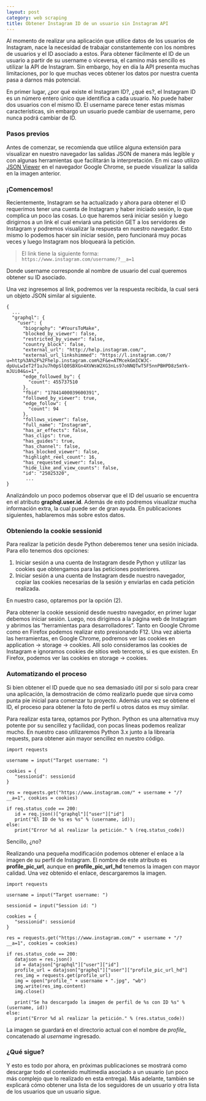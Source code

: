 ```yaml
---
layout: post
category: web scraping
title: Obtener Instagram ID de un usuario sin Instagram API
---
```


Al momento de realizar una aplicación que utilice datos de los usuarios de Instagram, nace la necesidad de trabajar constantemente con los nombres de usuarios y el ID asociado a estos. Para obtener fácilmente el ID de un usuario a partir de su username o viceversa, el camino más sencillo es utilizar la API de Instagram. Sin embargo, hoy en día la API presenta muchas limitaciones, por lo que muchas veces obtener los datos por nuestra cuenta pasa a darnos más potencial.  

En primer lugar, ¿por qué existe el Instagram ID?, ¿qué es?, el Instagram ID es un número entero único que identifica a cada usuario. No puede haber dos usuarios con el mismo ID. El username parece tener estas mismas características, sin embargo un usuario puede cambiar de username, pero nunca podrá cambiar de ID.


### Pasos previos

Antes de comenzar, se recomienda que utilice alguna extensión para visualizar en nuestro navegador las salidas JSON de manera más legible y con algunas herramientas que facilitarán la interpretación. En mi caso utilizo [JSON Viewer](https://chrome.google.com/webstore/detail/json-viewer/gbmdgpbipfallnflgajpaliibnhdgobh?hl=es) en el navegador Google Chrome, se puede visualizar la salida en la imagen anterior.


### ¡Comencemos!

Recientemente, Instagram se ha actualizado y ahora para obtener el ID requerimos tener una cuenta de Instagram y haber iniciado sesión, lo que complica un poco las cosas. Lo que haremos será iniciar sesión y luego dirigirnos a un link el cual enviará una petición GET a los servidores de Instagram y podremos visualizar la respuesta en nuestro navegador. Esto mismo lo podemos hacer sin iniciar sesión, pero funcionará muy pocas veces y luego Instagram nos bloqueará la petición.  
> El link tiene la siguiente forma:  
`https://www.instagram.com/username/?__a=1`

Donde username corresponde al nombre de usuario del cual queremos obtener su ID asociado.  

Una vez ingresemos al link, podremos ver la respuesta recibida, la cual será un objeto JSON similar al siguiente.

```
{
  ...
  "graphql": {
    "user": {
      "biography": "#YoursToMake",
      "blocked_by_viewer": false,
      "restricted_by_viewer": false,
      "country_block": false,
      "external_url": "http://help.instagram.com/",
      "external_url_linkshimmed": "https://l.instagram.com/?u=http%3A%2F%2Fhelp.instagram.com%2F&e=ATMcekGmICWJC-dpUuLwIeT2f1uJu7h0pSlQ0SBXGn4XVWsW2XG3nLs97oNNQTwT5F5nnPBHPD8z5mYk-mJUi04&s=1",
      "edge_followed_by": {
        "count": 455737510
      },
      "fbid": "17841400039600391",
      "followed_by_viewer": true,
      "edge_follow": {
        "count": 94
      },
      "follows_viewer": false,
      "full_name": "Instagram",
      "has_ar_effects": false,
      "has_clips": true,
      "has_guides": true,
      "has_channel": false,
      "has_blocked_viewer": false,
      "highlight_reel_count": 16,
      "has_requested_viewer": false,
      "hide_like_and_view_counts": false,
      "id": "25025320",
       ...
}
```
Analizándolo un poco podemos observar que el ID del usuario se encuentra en el atributo **graphql.user.id**. Además de esto podremos visualizar mucha información extra, la cual puede ser de gran ayuda. En publicaciones siguientes, hablaremos más sobre estos datos.


### Obteniendo la cookie sessionid

Para realizar la petición desde Python deberemos tener una sesión iniciada. Para ello tenemos dos opciones:
1. Iniciar sesión a una cuenta de Instagram desde Python y utilizar las cookies que obtengamos para las peticiones posteriores.
2. Iniciar sesión a una cuenta de Instagram desde nuestro navegador, copiar las cookies necesarias de la sesión y enviarlas en cada petición realizada.  

En nuestro caso, optaremos por la opción (2).  

Para obtener la cookie sessionid desde nuestro navegador, en primer lugar debemos iniciar sesión. Luego, nos dirigimos a la página web de Instagram y abrimos las “herramientas para desarrolladores”. Tanto en Google Chrome como en Firefox podemos realizar esto presionando F12. Una vez abierta las herramientas, en Google Chrome, podremos ver las cookies en application -> storage -> cookies. Allí solo consideramos las cookies de Instagram e ignoramos cookies de sitios web terceros, si es que existen. En Firefox, podemos ver las cookies en storage -> cookies.


### Automatizando el proceso

Si bien obtener el ID puede que no sea demasiado útil por si solo para crear una aplicación, la demostración de cómo realizarlo puede que sirva como punta pie inicial para comenzar tu proyecto. Además una vez se obtiene el ID, el proceso para obtener la foto de perfil u otros datos es muy similar.  

Para realizar esta tarea, optamos por Python. Python es una alternativa muy potente por su sencillez y facilidad, con pocas líneas podemos realizar mucho. En nuestro caso utilizaremos Python 3.x junto a la librearía requests, para obtener aún mayor sencillez en nuestro código.

```
import requests

username = input("Target username: ")

cookies = {
   "sessionid": sessionid
}

res = requests.get("https://www.instagram.com/" + username + "/?__a=1", cookies = cookies)

if req.status_code == 200:
   id = req.json()["graphql"]["user"]["id"]
   print("El ID de %s es %s" % (username, id));
else:
   print("Error %d al realizar la petición." % (req.status_code))
```

Sencillo, ¿no?  

Realizando una pequeña modificación podemos obtener el enlace a la imagen de su perfil de Instagram. El nombre de este atributo es **profile_pic_url**, aunque en **profile_pic_url_hd** tenemos la imagen con mayor calidad. Una vez obtenido el enlace, descargaremos la imagen.

```
import requests

username = input("Target username: ")

sessionid = input("Session id: ")
​
cookies = {
   "sessionid": sessionid
}

res = requests.get("https://www.instagram.com/" + username + "/?__a=1", cookies = cookies)

if res.status_code == 200:
   datajson = res.json()
   id = datajson["graphql"]["user"]["id"]
   profile_url = datajson["graphql"]["user"]["profile_pic_url_hd"]
   res_img = requests.get(profile_url)
   img = open("profile_" + username + ".jpg", "wb")
   img.write(res_img.content)
   img.close()

   print("Se ha descargado la imagen de perfil de %s con ID %s" % (username, id))
else:
   print("Error %d al realizar la petición." % (res.status_code))
```

La imagen se guardará en el directorio actual con el nombre de *profile_* concatenado al *username* ingresado.


### ¿Qué sigue?

Y esto es todo por ahora, en próximas publicaciones se mostrará como descargar todo el contenido multimedia asociado a un usuario (un poco más complejo que lo realizado en esta entrega). Más adelante, también se explicará cómo obtener una lista de los seguidores de un usuario y otra lista de los usuarios que un usuario sigue.
